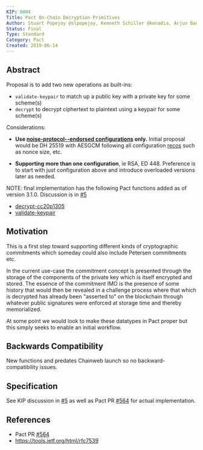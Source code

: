 ```yaml
---
KIP: 0004
Title: Pact On-Chain Decryption Primitives
Author: Stuart Popejoy @slpopejoy, Kenneth Schiller @kenadia, Arjun Baokar @arjunbaokar
Status: Final
Type: Standard
Category: Pact
Created: 2019-06-14
---
```


## Abstract

Proposal is to add two new operations as built-ins:

- `validate-keypair` to match up a public key with a private key for some scheme(s)
- `decrypt` to decrypt ciphertext to plaintext using a keypair for some scheme(s)

Considerations:

* **Use [noise-protocol--endorsed configurations](https://noiseprotocol.org/noise.html#dh-functions-cipher-functions-and-hash-functions) only.** Initial proposal would be DH 25519 with AESGCM following all configuration [recos](https://noiseprotocol.org/noise.html#cipher-functions) such as nonce size, etc.

* **Supporting more than one configuration**, ie RSA, ED 448. Preference is to start with just configuration above and introduce overloaded versions later as needed.

NOTE: final implementation has the following Pact functions added as of version 3.1.0. Discussion is in [#5](https://github.com/kadena-io/KIPs/issues/5)

- [decrypt-cc20p1305](https://pact-language.readthedocs.io/en/latest/pact-functions.html#decrypt-cc20p1305)
- [validate-keypair](https://pact-language.readthedocs.io/en/latest/pact-functions.html#validate-keypair)


## Motivation

This is a first step toward supporting different kinds of cryptographic commitments which someday could also include Petersen commitments etc.

In the current use-case the commitment concept is presented through the storage of the components of the private key which is itself encrypted and stored. The essence of the commitment IMO is the presence of some history that would then be revealed in a challenge process where that which is decrypted has already been "asserted to" on the blockchain through whatever public signatures were enforced at storage time and thereby memorialized.

At some point we would look to make these datatypes in Pact proper but this simply seeks to enable an initial workflow.

## Backwards Compatibility

New functions and predates Chainweb launch so no backward-compatibility issues.

## Specification

See KIP discussion in [#5](https://github.com/kadena-io/KIPs/issues/5) as well as Pact PR [#564](https://github.com/kadena-io/pact/pull/564) for actual implementation.

## References
* Pact PR [#564](https://github.com/kadena-io/pact/pull/564)
* https://tools.ietf.org/html/rfc7539
